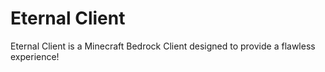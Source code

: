 # Eternal Client
Eternal Client is a Minecraft Bedrock Client designed to provide a flawless experience!
